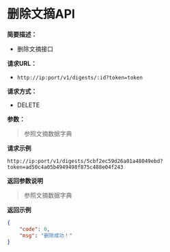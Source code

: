 # 删除文摘API

**简要描述：** 

- 删除文摘接口

**请求URL：** 
- ` http://ip:port/v1/digests/:id?token=token `
  
**请求方式：**
- DELETE 

**参数：** 

> 参照文摘数据字典

 **请求示例**

` http://ip:port/v1/digests/5cbf2ec59d26a01a48049ebd?token=ad50c4a05b4949498f875c488e04f243 `

 **返回参数说明** 

> 参照文摘数据字典

 **返回示例**
```json
{
    "code": 0,
    "msg": "删除成功！"
}
```